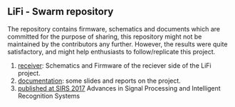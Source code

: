 ## LiFi - Swarm repository

The repository contains firmware, schematics and documents which are committed for the purpose of sharing, this repository might not be maintained by the contributors any further. However, the results were quite satisfactory, and might help enthusiasts to follow/replicate this project. 


1. [receiver](https://github.com/nilay994/swarm_lifi/blob/master/receiver): Schematics and Firmware of the reciever side of the LiFi project.
2. [documentation](https://github.com/nilay994/swarm_lifi/blob/master/documentation): some slides and reports on the project. 
3. [published at SIRS 2017](https://link.springer.com/chapter/10.1007/978-3-319-67934-1_18) Advances in Signal Processing and Intelligent Recognition Systems